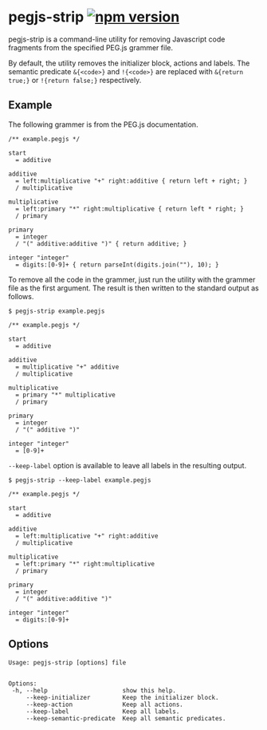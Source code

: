# pegjs-strip [![npm version](https://badge.fury.io/js/pegjs-strip.svg)](https://badge.fury.io/js/pegjs-strip)
pegjs-strip is a command-line utility for removing Javascript code fragments from the specified PEG.js grammer file.

By default, the utility removes the initializer block, actions and labels. The semantic predicate `&{<code>}` and `!{<code>}` are replaced with `&{return true;}` or `!{return false;}` respectively.

## Example

The following grammer is from the PEG.js documentation.

```
/** example.pegjs */

start
  = additive

additive
  = left:multiplicative "+" right:additive { return left + right; }
  / multiplicative

multiplicative
  = left:primary "*" right:multiplicative { return left * right; }
  / primary

primary
  = integer
  / "(" additive:additive ")" { return additive; }

integer "integer"
  = digits:[0-9]+ { return parseInt(digits.join(""), 10); }
```

To remove all the code in the grammer, just run the utility with the grammer file as the first argument. 
The result is then written to the standard output as follows.

```
$ pegjs-strip example.pegjs

/** example.pegjs */

start
  = additive

additive
  = multiplicative "+" additive
  / multiplicative

multiplicative
  = primary "*" multiplicative
  / primary

primary
  = integer
  / "(" additive ")"

integer "integer"
  = [0-9]+
```

`--keep-label` option is available to leave all labels in the resulting output.

```
$ pegjs-strip --keep-label example.pegjs 

/** example.pegjs */

start
  = additive

additive
  = left:multiplicative "+" right:additive
  / multiplicative

multiplicative
  = left:primary "*" right:multiplicative
  / primary

primary
  = integer
  / "(" additive:additive ")"

integer "integer"
  = digits:[0-9]+
```

## Options

```
Usage: pegjs-strip [options] file


Options:
 -h, --help                     show this help.
     --keep-initializer         Keep the initializer block.
     --keep-action              Keep all actions.
     --keep-label               Keep all labels.
     --keep-semantic-predicate  Keep all semantic predicates.
```


